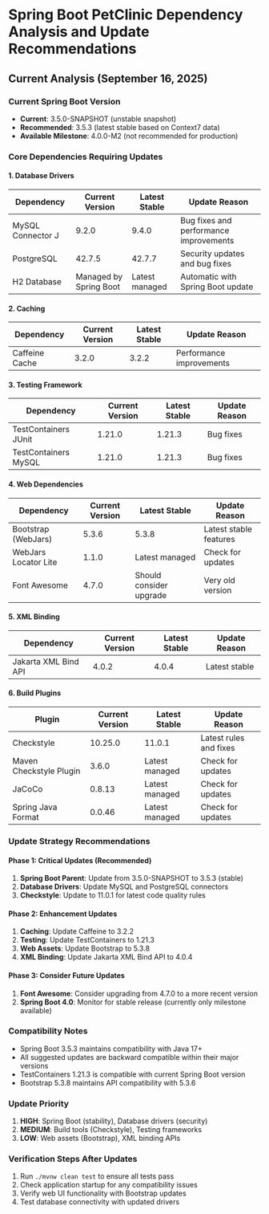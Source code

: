 # Spring Boot PetClinic Dependency Analysis and Update Recommendations

## Current Analysis (September 16, 2025)

### Current Spring Boot Version
- **Current**: 3.5.0-SNAPSHOT (unstable snapshot)
- **Recommended**: 3.5.3 (latest stable based on Context7 data)
- **Available Milestone**: 4.0.0-M2 (not recommended for production)

### Core Dependencies Requiring Updates

#### 1. Database Drivers
| Dependency | Current Version | Latest Stable | Update Reason |
|------------|----------------|---------------|---------------|
| MySQL Connector J | 9.2.0 | 9.4.0 | Bug fixes and performance improvements |
| PostgreSQL | 42.7.5 | 42.7.7 | Security updates and bug fixes |
| H2 Database | Managed by Spring Boot | Latest managed | Automatic with Spring Boot update |

#### 2. Caching
| Dependency | Current Version | Latest Stable | Update Reason |
|------------|----------------|---------------|---------------|
| Caffeine Cache | 3.2.0 | 3.2.2 | Performance improvements |

#### 3. Testing Framework
| Dependency | Current Version | Latest Stable | Update Reason |
|------------|----------------|---------------|---------------|
| TestContainers JUnit | 1.21.0 | 1.21.3 | Bug fixes |
| TestContainers MySQL | 1.21.0 | 1.21.3 | Bug fixes |

#### 4. Web Dependencies
| Dependency | Current Version | Latest Stable | Update Reason |
|------------|----------------|---------------|---------------|
| Bootstrap (WebJars) | 5.3.6 | 5.3.8 | Latest stable features |
| WebJars Locator Lite | 1.1.0 | Latest managed | Check for updates |
| Font Awesome | 4.7.0 | Should consider upgrade | Very old version |

#### 5. XML Binding
| Dependency | Current Version | Latest Stable | Update Reason |
|------------|----------------|---------------|---------------|
| Jakarta XML Bind API | 4.0.2 | 4.0.4 | Latest stable |

#### 6. Build Plugins
| Plugin | Current Version | Latest Stable | Update Reason |
|--------|----------------|---------------|---------------|
| Checkstyle | 10.25.0 | 11.0.1 | Latest rules and fixes |
| Maven Checkstyle Plugin | 3.6.0 | Latest managed | Check for updates |
| JaCoCo | 0.8.13 | Latest managed | Check for updates |
| Spring Java Format | 0.0.46 | Latest managed | Check for updates |

### Update Strategy Recommendations

#### Phase 1: Critical Updates (Recommended)
1. **Spring Boot Parent**: Update from 3.5.0-SNAPSHOT to 3.5.3 (stable)
2. **Database Drivers**: Update MySQL and PostgreSQL connectors
3. **Checkstyle**: Update to 11.0.1 for latest code quality rules

#### Phase 2: Enhancement Updates
1. **Caching**: Update Caffeine to 3.2.2
2. **Testing**: Update TestContainers to 1.21.3
3. **Web Assets**: Update Bootstrap to 5.3.8
4. **XML Binding**: Update Jakarta XML Bind API to 4.0.4

#### Phase 3: Consider Future Updates
1. **Font Awesome**: Consider upgrading from 4.7.0 to a more recent version
2. **Spring Boot 4.0**: Monitor for stable release (currently only milestone available)

### Compatibility Notes
- Spring Boot 3.5.3 maintains compatibility with Java 17+
- All suggested updates are backward compatible within their major versions
- TestContainers 1.21.3 is compatible with current Spring Boot version
- Bootstrap 5.3.8 maintains API compatibility with 5.3.6

### Update Priority
1. **HIGH**: Spring Boot (stability), Database drivers (security)
2. **MEDIUM**: Build tools (Checkstyle), Testing frameworks
3. **LOW**: Web assets (Bootstrap), XML binding APIs

### Verification Steps After Updates
1. Run `./mvnw clean test` to ensure all tests pass
2. Check application startup for any compatibility issues
3. Verify web UI functionality with Bootstrap updates
4. Test database connectivity with updated drivers
